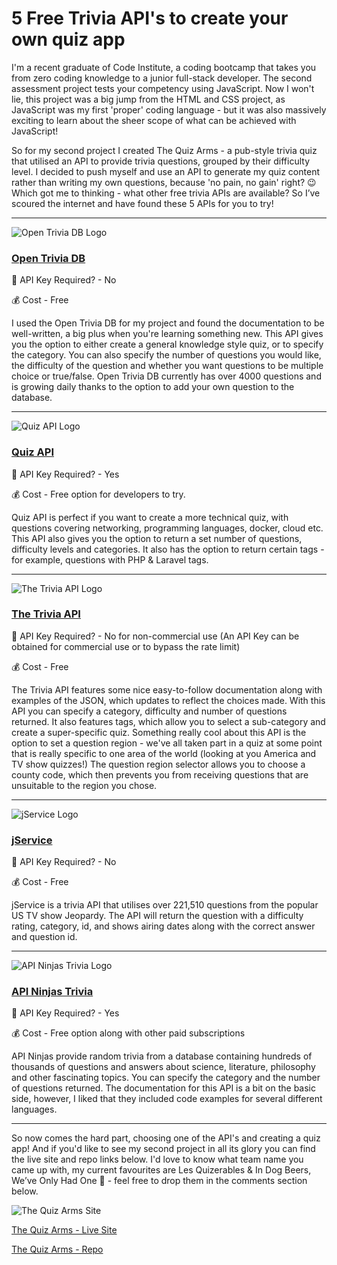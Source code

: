 # 5 Free Trivia API's to create your own quiz app

I'm a recent graduate of Code Institute, a coding bootcamp that takes you from zero coding knowledge to a junior full-stack developer. The second assessment project tests your competency using JavaScript. Now I won't lie, this project was a big jump from the HTML and CSS project, as JavaScript was my first 'proper' coding language - but it was also massively exciting to learn about the sheer scope of what can be achieved with JavaScript! 

So for my second project I created The Quiz Arms - a pub-style trivia quiz that utilised an API to provide trivia questions, grouped by their difficulty level. I decided to push myself and use an API to generate my quiz content rather than writing my own questions, because 'no pain, no gain' right? 😉 Which got me to thinking - what other free trivia APIs are available? So I’ve scoured the internet and have found these 5 APIs for you to try!


---


![Open Trivia DB Logo](https://opentdb.com/images/logo.png)

### [Open Trivia DB](https://opentdb.com/)

🔐 API Key Required? - No

💰 Cost - Free

I used the Open Trivia DB for my project and found the documentation to be well-written, a big plus when you're learning something new. This API gives you the option to either create a general knowledge style quiz, or to specify the category. You can also specify the number of questions you would like, the difficulty of the question and whether you want questions to be multiple choice or true/false. Open Trivia DB currently has over 4000 questions and is growing daily thanks to the option to add your own question to the database.


---


  ![Quiz API Logo](https://quizapi.io/storage/QuizApi_Logo_White.png)

### [Quiz API](https://quizapi.io/)

🔐 API Key Required? - Yes

💰 Cost - Free option for developers to try.

Quiz API is perfect if you want to create a more technical quiz, with questions covering networking, programming languages, docker, cloud etc. This API also gives you the option to return a set number of questions, difficulty levels and categories. It also has the option to return certain tags - for example, questions with PHP & Laravel tags.


---


![The Trivia API Logo](https://rapidapi.com/cdn/images?url=https://rapidapi-prod-apis.s3.amazonaws.com/8a3b7b95-8a81-43c3-9317-3d46597cf34b.png)

### [The Trivia API](https://the-trivia-api.com/)

🔐 API Key Required? - No for non-commercial use (An API Key can be obtained for commercial use or to bypass the rate limit)

💰 Cost - Free

The Trivia API features some nice easy-to-follow documentation along with examples of the JSON, which updates to reflect the choices made. With this API you can specify a category, difficulty and number of questions returned. It also features tags, which allow you to select a sub-category and create a super-specific quiz. Something really cool about this API is the option to set a question region - we've all taken part in a quiz at some point that is really specific to one area of the world (looking at you America and TV show quizzes!)  The question region selector allows you to choose a county code, which then prevents you from receiving questions that are unsuitable to the region you chose.


---


![jService Logo](https://d16kg6xo62zbe.cloudfront.net/site-picture/463x256/j/jservice.io.png)

### [jService](http://jservice.io/)

🔐 API Key Required? - No

💰 Cost - Free

jService is a trivia API that utilises over 221,510 questions from the popular US TV show Jeopardy. The API will return the question with a difficulty rating, category, id, and shows airing dates along with the correct answer and question id.


---


![API Ninjas Trivia Logo](https://rapidapi-prod-apis.s3.amazonaws.com/2f6d4d8e-5e8a-42c4-a7a6-01adc0518207.png)

### [API Ninjas Trivia](https://api-ninjas.com/api/trivia)

🔐 API Key Required? - Yes

💰 Cost - Free option along with other paid subscriptions

API Ninjas provide random trivia from a database containing hundreds of thousands of questions and answers about science, literature, philosophy and other fascinating topics. You can specify the category and the number of questions returned. The documentation for this API is a bit on the basic side, however, I liked that they included code examples for several different languages.


---

So now comes the hard part, choosing one of the API's and creating a quiz app! And if you'd like to see my second project in all its glory you can find the live site and repo links below. I'd love to know what team name you came up with, my current favourites are Les Quizerables & In Dog Beers, We’ve Only Had One 🤣  - feel free to drop them in the comments section below.


![The Quiz Arms Site](https://github.com/kera-cudmore/TheQuizArms/raw/main/assets/images/the-quiz-arms.png)

[The Quiz Arms - Live Site](https://kera-cudmore.github.io/TheQuizArms/)

[The Quiz Arms - Repo](https://github.com/kera-cudmore/TheQuizArms)